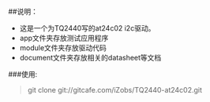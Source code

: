 ##说明：
- 这是一个为TQ2440写的at24c02 i2c驱动。
- app文件夹存放测试应用程序
- module文件夹存放驱动代码
- document文件夹存放相关的datasheet等文档

###使用:

> git clone git://gitcafe.com/iZobs/TQ2440-at24c02.git 

